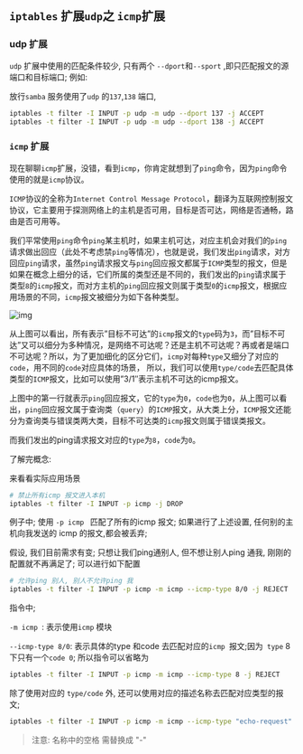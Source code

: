 ## `iptables` 扩展`udp`之 `icmp`扩展

### udp 扩展

`udp` 扩展中使用的匹配条件较少, 只有两个 `--dport`和`--sport` ,即只匹配报文的源端口和目标端口; 例如:

放行`samba` 服务使用了`udp` 的`137`,`138` 端口, 

 ```bash
iptables -t filter -I INPUT -p udp -m udp --dport 137 -j ACCEPT
iptables -t filter -I INPUT -p udp -m udp --dport 138 -j ACCEPT
 ```

### `icmp` 扩展

现在聊聊`icmp`扩展，没错，看到`icmp`，你肯定就想到了`ping`命令，因为`ping`命令使用的就是`icmp`协议。

`ICMP`协议的全称为`Internet Control Message Protocol`，翻译为互联网控制报文协议，它主要用于探测网络上的主机是否可用，目标是否可达，网络是否通畅，路由是否可用等。

我们平常使用`ping`命令`ping`某主机时，如果主机可达，对应主机会对我们的`ping`请求做出回应（此处不考虑禁`ping`等情况），也就是说，我们发出`ping`请求，对方回应`ping`请求，虽然`ping`请求报文与`ping`回应报文都属于`ICMP`类型的报文，但是如果在概念上细分的话，它们所属的类型还是不同的，我们发出的`ping`请求属于类型`8`的`icmp`报文，而对方主机的`ping`回应报文则属于类型`0`的`icmp`报文，根据应用场景的不同，`icmp`报文被细分为如下各种类型。

![img](https://www.zsythink.net/wp-content/uploads/2017/05/050117_1112_4.png)

从上图可以看出，所有表示”目标不可达”的`icmp`报文的`type`码为`3`，而”目标不可达”又可以细分为多种情况，是网络不可达呢？还是主机不可达呢？再或者是端口不可达呢？所以，为了更加细化的区分它们，`icmp`对每种`type`又细分了对应的`code`，用不同的`code`对应具体的场景，  所以，我们可以使用`type/code`去匹配具体类型的`ICMP`报文，比如可以使用”3/1″表示主机不可达的icmp报文。

上图中的第一行就表示`ping`回应报文，它的`type`为`0`，`code`也为`0`，从上图可以看出，`ping`回应报文属于查询类（`query`）的`ICMP`报文，从大类上分，`ICMP`报文还能分为查询类与错误类两大类，目标不可达类的`icmp`报文则属于错误类报文。

而我们发出的ping请求报文对应的`type`为`8`，`code`为`0`。

了解完概念: 

来看看实际应用场景

```bash
# 禁止所有icmp 报文进入本机
iptables -t filter -I INPUT -p icmp -j DROP

```

例子中; 使用 `-p icmp ` 匹配了所有的icmp 报文; 如果进行了上述设置, 任何别的主机向我发送的 icmp 的报文,都会被丢弃;

假设, 我们目前需求有变; 只想让我们ping通别人, 但不想让别人ping 通我, 刚刚的配置就不再满足了; 可以进行如下配置

```bash
# 允许ping 别人, 别人不允许ping 我
iptables -t filter -I INPUT -p icmp -m icmp --icmp-type 8/0 -j REJECT
```

指令中;

`-m icmp `:  表示使用`icmp` 模块

`--icmp-type 8/0`:  表示具体的type 和code 去匹配对应的`icmp `报文;因为` type` 8 下只有一个`code 0`; 所以指令可以省略为

```bash
iptables -t filter -I INPUT -p icmp -m icmp --icmp-type 8 -j REJECT
```

除了使用对应的 `type/code` 外, 还可以使用对应的描述名称去匹配对应类型的报文; 

```bash
iptables -t filter -I INPUT -p icmp -m icmp --icmp-type "echo-request" -j REJECT
```

> 注意: 名称中的空格 需替换成 "-"